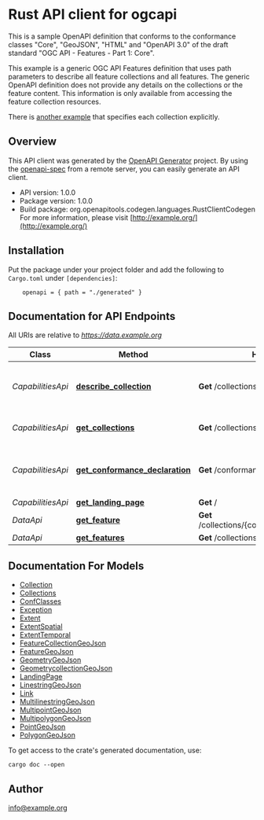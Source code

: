 # Rust API client for ogcapi

This is a sample OpenAPI definition that conforms to the conformance
classes \"Core\", \"GeoJSON\", \"HTML\" and \"OpenAPI 3.0\" of the draft
standard \"OGC API - Features - Part 1: Core\".

This example is a generic OGC API Features definition that uses path
parameters to describe all feature collections and all features.
The generic OpenAPI definition does not provide any details on the
collections or the feature content. This information is only available
from accessing the feature collection resources.

There is [another example](ogcapi-features-1-example2.yaml)
that specifies each collection explicitly.

## Overview

This API client was generated by the [OpenAPI Generator](https://openapi-generator.tech) project.  By using the [openapi-spec](https://openapis.org) from a remote server, you can easily generate an API client.

- API version: 1.0.0
- Package version: 1.0.0
- Build package: org.openapitools.codegen.languages.RustClientCodegen
For more information, please visit [http://example.org/](http://example.org/)

## Installation

Put the package under your project folder and add the following to `Cargo.toml` under `[dependencies]`:

```
    openapi = { path = "./generated" }
```

## Documentation for API Endpoints

All URIs are relative to *https://data.example.org*

Class | Method | HTTP request | Description
------------ | ------------- | ------------- | -------------
*CapabilitiesApi* | [**describe_collection**](docs/CapabilitiesApi.md#describe_collection) | **Get** /collections/{collectionId} | describe the feature collection with id `collectionId`
*CapabilitiesApi* | [**get_collections**](docs/CapabilitiesApi.md#get_collections) | **Get** /collections | the feature collections in the dataset
*CapabilitiesApi* | [**get_conformance_declaration**](docs/CapabilitiesApi.md#get_conformance_declaration) | **Get** /conformance | information about specifications that this API conforms to
*CapabilitiesApi* | [**get_landing_page**](docs/CapabilitiesApi.md#get_landing_page) | **Get** / | landing page
*DataApi* | [**get_feature**](docs/DataApi.md#get_feature) | **Get** /collections/{collectionId}/items/{featureId} | fetch a single feature
*DataApi* | [**get_features**](docs/DataApi.md#get_features) | **Get** /collections/{collectionId}/items | fetch features


## Documentation For Models

 - [Collection](docs/Collection.md)
 - [Collections](docs/Collections.md)
 - [ConfClasses](docs/ConfClasses.md)
 - [Exception](docs/Exception.md)
 - [Extent](docs/Extent.md)
 - [ExtentSpatial](docs/ExtentSpatial.md)
 - [ExtentTemporal](docs/ExtentTemporal.md)
 - [FeatureCollectionGeoJson](docs/FeatureCollectionGeoJson.md)
 - [FeatureGeoJson](docs/FeatureGeoJson.md)
 - [GeometryGeoJson](docs/GeometryGeoJson.md)
 - [GeometrycollectionGeoJson](docs/GeometrycollectionGeoJson.md)
 - [LandingPage](docs/LandingPage.md)
 - [LinestringGeoJson](docs/LinestringGeoJson.md)
 - [Link](docs/Link.md)
 - [MultilinestringGeoJson](docs/MultilinestringGeoJson.md)
 - [MultipointGeoJson](docs/MultipointGeoJson.md)
 - [MultipolygonGeoJson](docs/MultipolygonGeoJson.md)
 - [PointGeoJson](docs/PointGeoJson.md)
 - [PolygonGeoJson](docs/PolygonGeoJson.md)


To get access to the crate's generated documentation, use:

```
cargo doc --open
```

## Author

info@example.org

